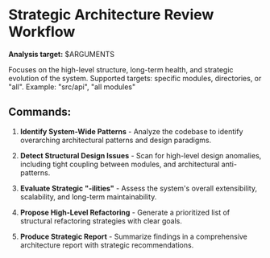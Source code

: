# Strategic Architecture Review Workflow

**Analysis target:** $ARGUMENTS

Focuses on the high-level structure, long-term health, and strategic evolution of the system.
Supported targets: specific modules, directories, or "all".
Example: "src/api", "all modules"

## Commands:

1. **Identify System-Wide Patterns** - Analyze the codebase to identify overarching architectural patterns and design paradigms.

2. **Detect Structural Design Issues** - Scan for high-level design anomalies, including tight coupling between modules, and architectural anti-patterns.

3. **Evaluate Strategic "-ilities"** - Assess the system's overall extensibility, scalability, and long-term maintainability.

4. **Propose High-Level Refactoring** - Generate a prioritized list of structural refactoring strategies with clear goals.

5. **Produce Strategic Report** - Summarize findings in a comprehensive architecture report with strategic recommendations.
